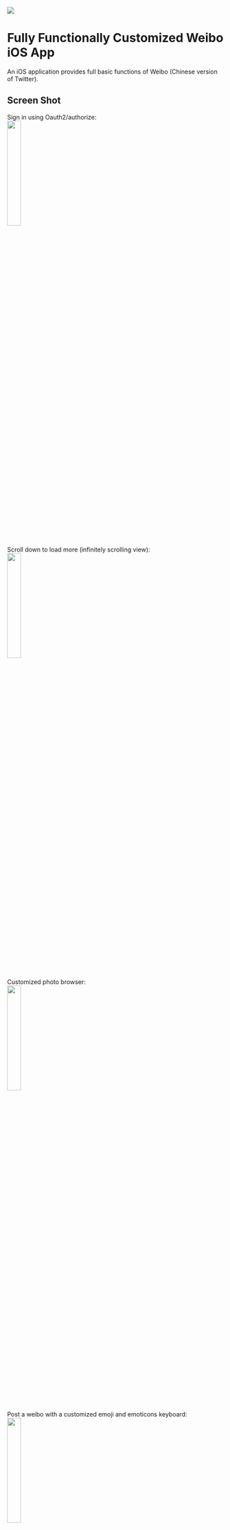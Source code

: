 ![](http://i.imgur.com/dPhi1U5.png)

# Fully Functionally Customized Weibo iOS App

An iOS application provides full basic functions of Weibo (Chinese version of Twitter). 

## Screen Shot

Sign in using Oauth2/authorize:   
<img src="http://i.imgur.com/yOUnZiY.gif" width="25%">

Scroll down to load more (infinitely scrolling view):  
<img src="http://i.imgur.com/J30d58r.gif" width="25%">

Customized photo browser:  
<img src="http://i.imgur.com/a1EM6aV.gif" width="25%">

Post a weibo with a customized emoji and emoticons keyboard:  
<img src="http://i.imgur.com/kjjwXQj.gif" width="25%">

Post a weibo with picture:  
<img src="http://i.imgur.com/a4Fn6Sl.gif" width="25%">

Sign out:  
<img src="http://i.imgur.com/MAUviXW.gif" width="25%">

## License 许可

[MIT License](http://www.opensource.org/licenses/mit-license.php)